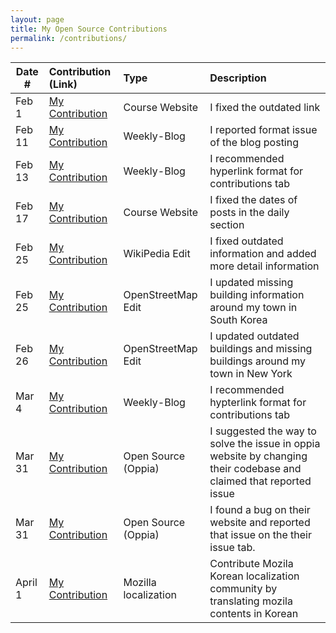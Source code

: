 ```yaml
---
layout: page
title: My Open Source Contributions
permalink: /contributions/
---
```


<!--
Type of the contribution should be "Wikipedia edit", "OpenStreet Map feature", "Documentation", "Course website", "Blog",
"Browser Add-on", etc.

The description should include a brief summary of what you did.

The link should bring us to a public page that shows your contribution.

Replace the first row with your own contribution.

-->

| Date #  | Contribution (Link)                                                                                                | Type                 | Description                                                                                                        |
| ------- | :----------------------------------------------------------------------------------------------------------------- | :------------------- | :----------------------------------------------------------------------------------------------------------------- |
| Feb 1   | [My Contribution](https://github.com/joannakl/ossd/pull/39)                                                        | Course Website       | I fixed the outdated link                                                                                          |
| Feb 11  | [My Contribution](https://github.com/ossd-s23/rufaida99-k-weekly/issues/1#issue-1581039771)                        | Weekly-Blog          | I reported format issue of the blog posting                                                                        |
| Feb 13  | [My Contribution](https://github.com/ossd-s23/jiawei-zhang-a-weekly/issues/1#issue-1571334324)                     | Weekly-Blog          | I recommended hyperlink format for contributions tab                                                               |
| Feb 17  | [My Contribution](https://github.com/joannakl/ossd/pull/55#issue-1594209493)                                       | Course Website       | I fixed the dates of posts in the daily section                                                                    |
| Feb 25  | [My Contribution](https://en.wikipedia.org/w/index.php?title=Seoul_National_University&diff=prev&oldid=1141649625) | WikiPedia Edit       | I fixed outdated information and added more detail information                                                     |
| Feb 25  | [My Contribution](https://www.openstreetmap.org/changeset/133029116)                                               | OpenStreetMap Edit   | I updated missing building information around my town in South Korea                                               |
| Feb 26  | [My Contribution](https://www.openstreetmap.org/changeset/133029392)                                               | OpenStreetMap Edit   | I updated outdated buildings and missing buildings around my town in New York                                      |
| Mar 4   | [My Contribution](https://github.com/ossd-s23/ROMEEZHOU-weekly/issues/1#issue-1599965778)                          | Weekly-Blog          | I recommended hypterlink format for contributions tab                                                              |
| Mar 31  | [My Contribution](https://github.com/oppia/oppia/issues/17886#issuecomment-1492718627)                             | Open Source (Oppia)  | I suggested the way to solve the issue in oppia website by changing their codebase and claimed that reported issue |
| Mar 31  | [My Contribution](https://github.com/oppia/oppia/issues/17889#issue-1650183266)                                    | Open Source (Oppia)  | I found a bug on their website and reported that issue on the their issue tab.                                     |
| April 1 | [My Contribution](https://pontoon.mozilla.org/contributors/r34tC0XdcsDhqsw36YyA3v0MrMc/)                           | Mozilla localization | Contribute Mozila Korean localization community by translating mozila contents in Korean                           |
